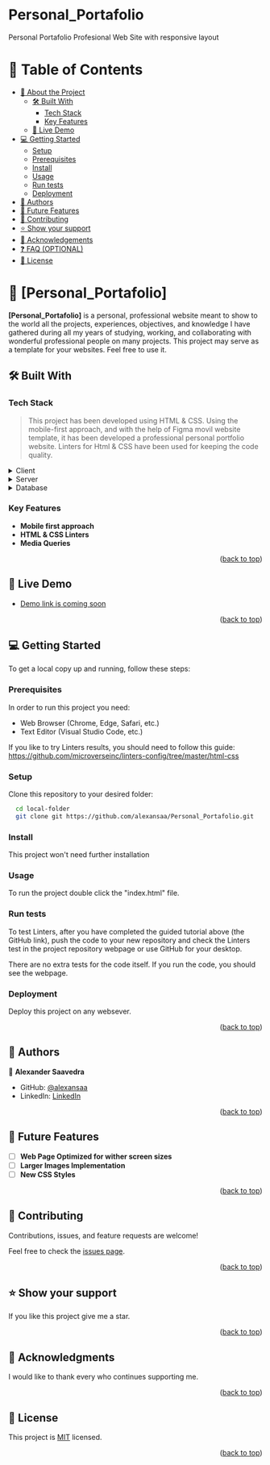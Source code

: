 # Personal_Portafolio
Personal Portafolio Profesional Web Site with responsive layout

<a name="readme-top"></a>

# 📗 Table of Contents

- [📖 About the Project](#about-project)
  - [🛠 Built With](#built-with)
    - [Tech Stack](#tech-stack)
    - [Key Features](#key-features)
  - [🚀 Live Demo](#live-demo)
- [💻 Getting Started](#getting-started)
  - [Setup](#setup)
  - [Prerequisites](#prerequisites)
  - [Install](#install)
  - [Usage](#usage)
  - [Run tests](#run-tests)
  - [Deployment](#deployment)
- [👥 Authors](#authors)
- [🔭 Future Features](#future-features)
- [🤝 Contributing](#contributing)
- [⭐️ Show your support](#support)
- [🙏 Acknowledgements](#acknowledgements)
- [❓ FAQ (OPTIONAL)](#faq)
- [📝 License](#license)

# 📖 [Personal_Portafolio] <a name="about-project"></a>

**[Personal_Portafolio]** is a personal, professional website meant to show to the world all the projects, experiences, objectives, and knowledge I have gathered during all my years of studying, working, and collaborating with wonderful professional people on many projects. This project may serve as a template for your websites. Feel free to use it.

## 🛠 Built With <a name="built-with"></a>

### Tech Stack <a name="tech-stack"></a>

> This project has been developed using HTML & CSS. Using the mobile-first approach, and with the help of Figma movil website template, it has been developed a professional personal portfolio website. Linters for Html & CSS have been used for keeping the code quality.

<details>
  <summary>Client</summary>
  <ul>
    <li><a href="https://developer.mozilla.org/en-US/docs/Web/HTML">HTML</a></li>
    <li><a href="https://developer.mozilla.org/en-US/docs/Web/CSS">CSS</a></li>
  </ul>
</details>

<details>
  <summary>Server</summary>
  <ul>
    <li>N/A</a></li>
  </ul>
</details>

<details>
<summary>Database</summary>
  <ul>
    <li>N/A</a></li>
  </ul>
</details>

### Key Features <a name="key-features"></a>

- **Mobile first approach**
- **HTML & CSS Linters**
- **Media Queries**

<p align="right">(<a href="#readme-top">back to top</a>)</p>

## 🚀 Live Demo <a name="live-demo"></a>

- [Demo link is coming soon](#)

<p align="right">(<a href="#readme-top">back to top</a>)</p>

## 💻 Getting Started <a name="getting-started"></a>

To get a local copy up and running, follow these steps:

### Prerequisites

In order to run this project you need:
- Web Browser (Chrome, Edge, Safari, etc.)
- Text Editor (Visual Studio Code, etc.)

If you like to try Linters results, you should need to follow this guide: https://github.com/microverseinc/linters-config/tree/master/html-css

### Setup

Clone this repository to your desired folder:

```sh
  cd local-folder
  git clone git https://github.com/alexansaa/Personal_Portafolio.git
```

### Install

This project won't need further installation

### Usage

To run the project double click the "index.html" file.

### Run tests

To test Linters, after you have completed the guided tutorial above (the GitHub link), push the code to your new repository and check the Linters test in the project repository webpage or use GitHub for your desktop.

There are no extra tests for the code itself. If you run the code, you should see the webpage.

### Deployment

Deploy this project on any websever.

<p align="right">(<a href="#readme-top">back to top</a>)</p>

## 👥 Authors <a name="authors"></a>

👤 **Alexander Saavedra**

- GitHub: [@alexansaa](https://github.com/alexansaa)
- LinkedIn: [LinkedIn](https://www.linkedin.com/in/alexander-saavedra-2803b1b6/)

<p align="right">(<a href="#readme-top">back to top</a>)</p>

## 🔭 Future Features <a name="future-features"></a>

- [ ] **Web Page Optimized for wither screen sizes**
- [ ] **Larger Images Implementation**
- [ ] **New CSS Styles**

<p align="right">(<a href="#readme-top">back to top</a>)</p>

## 🤝 Contributing <a name="contributing"></a>

Contributions, issues, and feature requests are welcome!

Feel free to check the [issues page](../../issues/).

<p align="right">(<a href="#readme-top">back to top</a>)</p>

## ⭐️ Show your support <a name="support"></a>

If you like this project give me a star.

<p align="right">(<a href="#readme-top">back to top</a>)</p>

## 🙏 Acknowledgments <a name="acknowledgements"></a>

I would like to thank every who continues supporting me.

<p align="right">(<a href="#readme-top">back to top</a>)</p>

## 📝 License <a name="license"></a>

This project is [MIT](./MIT.md) licensed.

<p align="right">(<a href="#readme-top">back to top</a>)</p>
